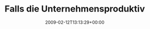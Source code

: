 ---
retweeted: false
source: <a href="http://twitter.com" rel="nofollow">Twitter Web Client</a>
entities:
  hashtags:
  - text: baschts
    indices:
    - '69'
    - '77'
  symbols: []
  user_mentions: []
  urls: []
display_text_range:
- '0'
- '86'
favorite_count: '0'
id_str: '1202530868'
truncated: false
retweet_count: '0'
id: '1202530868'
created_at: Thu Feb 12 13:13:29 +0000 2009
favorited: false
full_text: 'Falls die Unternehmensproduktivität zu arg steigt, Popcon einführen. #baschts-it-tipps'
lang: de
tags:
- baschts
- pesos:twitter
date: '2009-02-12T13:13:29+00:00'
src: https://twitter.com/bascht/status/1202530868
original_url: https://twitter.com/bascht/status/1202530868
type: twitter_tweet
text: 'Falls die Unternehmensproduktivität zu arg steigt, Popcon einführen. #baschts-it-tipps'
title: Falls die Unternehmensproduktiv

---